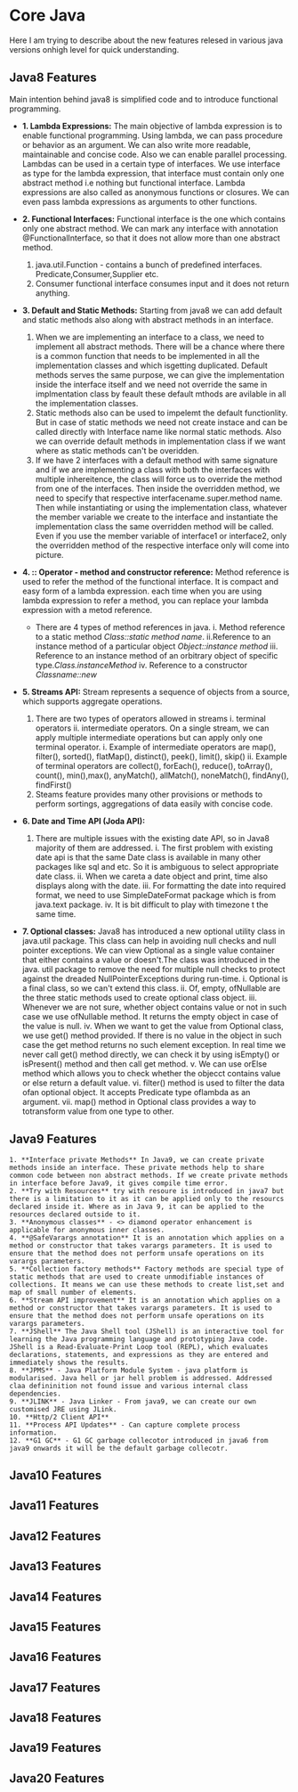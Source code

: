 # Core Java 
Here I am trying to describe about the new features relesed in various java versions onhigh level for quick understanding.

## Java8 Features
Main intention behind java8 is simplified code and to introduce functional programming.

* **1. Lambda Expressions:** The main objective of lambda expression is to enable functional programming. Using lambda, we can pass procedure or behavior as an argument. We can also write more readable, maintainable and concise code. Also we can enable parallel processing. Lambdas can be used in a certain type of interfaces. We use interface as type for the lambda expression, that interface must contain only one abstract method i.e nothing but functional interface. Lambda expressions are also called as anonymous functions or closures. We can even pass lambda expressions as arguments to other functions.

* **2. Functional Interfaces:** Functional interface is the one which contains only one abstract method. We can mark any interface with annotation @FunctionalInterface, so that it does not allow more than one abstract method.
	1. java.util.Function - contains a bunch of predefined interfaces. Predicate,Consumer,Supplier etc.
	2. Consumer functional interface consumes input and it does not return anything.
		
* **3. Default and Static Methods:** Starting from java8 we can add default and static methods also along with abstract methods in an interface.
	1. When we are implementing an interface to a class, we need to implement all abstract methods. There will be a chance where there is a common function that needs to be implemented in all the implementation classes and which isgetting duplicated. Default methods serves the same purpose, we can give the implementation inside the interface itself and we need not override the same in implmentation class by feault these default mthods are avilable in all the implementation classes.
	2. Static methods also can be used to impelemt the default functionlity. But in case of static methods we need not create instace and can be called directly with Interface name like normal static methods. Also we can override default methods in implementation class if we want where as static methods can't be overidden.
	3. If we have 2 interfaces with a default method with same signature and if we are implementing a class with both the interfaces with multiple inhereitence, the class will force us to override the method from one of the interfaces. Then inside the overridden method, we need to specify that respective interfacename.super.method name. Then while instantiating or using the implementation class, whatever the member variable we create to the interface and instantiate the implementation class the same overridden method will be called. Even if you use the member variable of interface1 or interface2, only the overridden method of the respective interface only will come into picture. 	

* **4. :: Operator - method and constructor reference:** Method reference is used to refer the method of the functional interface. It is compact and easy form of a lambda expression. each time when you are using lambda expression to refer a method, you can replace your lambda expression with a metod reference.
	* There are 4 types of method references in java. i. Method reference to a static method *Class::static method name*. ii.Reference to an instance method of a particular object *Object::instance method* iii. Reference to an instance method of an orbitrary object of specific type.*Class.instanceMethod* iv. Reference to a constructor *Classname::new* 

* **5. Streams API:** Stream represents a sequence of objects from a source, which supports aggregate operations.
	1. There are two types of operators allowed in streams i. terminal operators ii. intermediate operators. On a single stream, we can apply multiple intermediate operations but can apply only one terminal operator.
		i. Example of intermediate operators are map(), filter(), sorted(), flatMap(), distinct(), peek(), limit(), skip()
		ii. Example of terminal operators are collect(), forEach(), reduce(), toArray(), count(), min(),max(), anyMatch(), allMatch(), noneMatch(), findAny(), findFirst()	
	2. Steams feature provides many other provisions or methods to perform sortings, aggregations of data easily with concise code.

* **6. Date and Time API (Joda API):** 
	1. There are multiple issues with the existing date API, so in Java8 majority of them are addressed.
		i. The first problem with existing date api is that the same Date class is available in many other packages like sql and etc. So it is ambiguous to select appropriate date class. 
		ii. When we careta a date object and print, time also displays along with the date.
		iii. For formatting the date into required format, we need to use SimpleDateFormat package which is from java.text package.
		iv. It is bit difficult to play with timezone t the same time.  

* **7. Optional classes:** Java8 has introduced a new optional utility class in java.util package. This class can help in avoiding null checks and null pointer exceptions. We can view Optional as a single value container that either contains a value or doesn't.The class was introduced in the java. util package to remove the need for multiple null checks to protect against the dreaded NullPointerExceptions during run-time.
	i.	Optional is a final class, so we can't extend this class.
	ii.	Of, empty, ofNullable are the three static methods used to create optional class object.
	iii.	Whenever we are not sure, whether object contains value or not in such case we use ofNullable method. It returns the empty object in case of the value is null.
	iv. When we want to get the value from Optional class, we use get() method provided. If there is no value in the object in such case the get method returns no such element exception. In real time we never call get() method directly, we can check it by using isEmpty() or isPresent() method and then call get method.
	v. 	We can use orElse method which allows you to check whether the objecct contains value or else return a default value.
	vi.	filter() method is used to filter the data ofan optional object. It accepts Predicate type oflambda as an argument.
	vii.	map() method in Optional class provides a way to totransform value from one type to other. 

## Java9 Features

	1. **Interface private Methods** In Java9, we can create private methods inside an interface. These private methods help to share common code between non abstract methods. If we create private methods in interface before Java9, it gives compile time error. 
	2. **Try with Resources** try with resoure is introduced in java7 but there is a limitation to it as it can be applied only to the resourcs declared inside it. Where as in Java 9, it can be applied to the resources declared outside to it.
	3. **Anonymous classes** - <> diamond operator enhancement is applicable for anonymous inner classes.
	4. **@SafeVarargs annotation** It is an annotation which applies on a method or constructor that takes varargs parameters. It is used to ensure that the method does not perform unsafe operations on its varargs parameters.
	5. **Collection factory methods** Factory methods are special type of static methods that are used to create unmodifiable instances of collections. It means we can use these methods to create list,set and map of small number of elements.
	6. **Stream API improvement** It is an annotation which applies on a method or constructor that takes varargs parameters. It is used to ensure that the method does not perform unsafe operations on its varargs parameters.
	7. **JShell** The Java Shell tool (JShell) is an interactive tool for learning the Java programming language and prototyping Java code. JShell is a Read-Evaluate-Print Loop tool (REPL), which evaluates declarations, statements, and expressions as they are entered and immediately shows the results.
	8. **JPMS** - Java Platform Module System - java platform is modularised. Java hell or jar hell problem is addressed. Addressed claa defininition not found issue and various internal class dependencies.
	9. **JLINK** - Java Linker - From java9, we can create our own customised JRE using JLink.
	10. **Http/2 Client API**
	11. **Process API Updates** - Can capture complete process information.
	12. **G1 GC** - G1 GC garbage collecotor introduced in java6 from java9 onwards it will be the default garbage collecotr.  
	

## Java10 Features

## Java11 Features

## Java12 Features

## Java13 Features

## Java14 Features

## Java15 Features

## Java16 Features

## Java17 Features

## Java18 Features

## Java19 Features

## Java20 Features